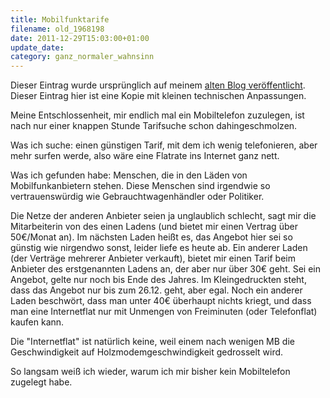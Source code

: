 ```yaml
---
title: Mobilfunktarife
filename: old_1968198
date: 2011-12-29T15:03:00+01:00
update_date:
category: ganz_normaler_wahnsinn
---
```

Dieser Eintrag wurde ursprünglich auf meinem [alten Blog veröffentlicht](https://stu.blogger.de/stories/1968198/). Dieser Eintrag hier ist eine Kopie mit kleinen technischen Anpassungen.

Meine Entschlossenheit, mir endlich mal ein Mobiltelefon zuzulegen, ist nach nur einer knappen Stunde Tarifsuche schon dahingeschmolzen.

Was ich suche: einen günstigen Tarif, mit dem ich wenig telefonieren, aber mehr surfen werde, also wäre eine Flatrate ins Internet ganz nett.

Was ich gefunden habe: Menschen, die in den Läden von Mobilfunkanbietern stehen. Diese Menschen sind irgendwie so vertrauenswürdig wie Gebrauchtwagenhändler oder Politiker.

Die Netze der anderen Anbieter seien ja unglaublich schlecht, sagt mir die Mitarbeiterin von des einen Ladens (und bietet mir einen Vertrag über 50€/Monat an). Im nächsten Laden heißt es, das Angebot hier sei so günstig wie nirgendwo sonst, leider liefe es heute ab. Ein anderer Laden (der Verträge mehrerer Anbieter verkauft), bietet mir einen Tarif beim Anbieter des erstgenannten Ladens an, der aber nur über 30€ geht. Sei ein Angebot, gelte nur noch bis Ende des Jahres. Im Kleingedruckten steht, dass das Angebot nur bis zum 26.12. geht, aber egal. Noch ein anderer Laden beschwört, dass man unter 40€ überhaupt nichts kriegt, und dass man eine Internetflat nur mit Unmengen von Freiminuten (oder Telefonflat) kaufen kann.

Die "Internetflat" ist natürlich keine, weil einem nach wenigen MB die Geschwindigkeit auf  Holzmodemgeschwindigkeit gedrosselt wird.

So langsam weiß ich wieder, warum ich mir bisher kein Mobiltelefon zugelegt habe.
